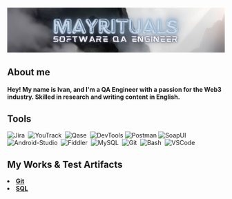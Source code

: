 ![Header](https://github.com/mayrituals/mayrituals/blob/main/assets/mayrituals%20banner.png)

## About me
#### Hey! My name is Ivan, and I'm a QA Engineer with a passion for the Web3 industry. Skilled in research and writing content in English.

## Tools 
<div>
<img src="https://cdn.jsdelivr.net/gh/devicons/devicon/icons/jira/jira-original.svg" title="Jira" alt="Jira" width="40" height="40"/>&nbsp
<img src="https://upload.wikimedia.org/wikipedia/commons/thumb/8/8d/YouTrack_Icon.svg/1024px-YouTrack_Icon.svg.png?20200803082248" title="YouTrack" alt="YouTrack" width="40" height="40"/>&nbsp
<img src="https://luna1.co/eb0187.png" title="Qase" alt="Qase" width="40" height="40"/>&nbsp
<img src="https://d33wubrfki0l68.cloudfront.net/38b5c953a4667366685d55db55d057c86db1fc54/a0fdc/static/acae6b24d940347661ca901ea07f47c1/chrome-dev-logo-icon.png" title="DevTools" alt="DevTools" width="40" height="40"/>
<img src="https://www.svgrepo.com/show/354202/postman-icon.svg" title="Postman" alt="Postman" width="40" height="40"/>
<img src="https://static0.smartbear.co/smartbearbrand/media/images/home/soapui-icon.svg" title="SoapUI" alt="SoapUI" width="40" height="40"/>&nbsp
<img src="https://cdn.jsdelivr.net/gh/devicons/devicon/icons/androidstudio/androidstudio-original.svg" title="Android-Studio" alt="Android-Studio" width="40" height="40"/>&nbsp
<img src="https://www.megaleechers.com/storage/Fiddler-Everywhere-Icon.png" title="Fiddler" alt="Fiddler" width="40" height="40"/>&nbsp
<img src="https://cdn.jsdelivr.net/gh/devicons/devicon/icons/mysql/mysql-original.svg" title="MySQL" alt="MySQL" width="40" height="40"/>&nbsp
<img src="https://cdn.jsdelivr.net/gh/devicons/devicon/icons/git/git-original.svg" title="Git" alt="Git" width="40" height="40"/>&nbsp
<img src="https://upload.wikimedia.org/wikipedia/commons/thumb/4/4b/Bash_Logo_Colored.svg/1024px-Bash_Logo_Colored.svg.png?20180723054350" title="Bash" alt="Bash" width="40" height="40"/>&nbsp
<img src="https://cdn.jsdelivr.net/gh/devicons/devicon/icons/vscode/vscode-original.svg" title="VSCode" alt="VSCode" width="40" height="40"/>&nbsp
</div>

## My Works & Test Artifacts
<div>
<li><b><a href="https://github.com/mayrituals/git"> Git </a></b>
<li><b><a href="https://github.com/mayrituals/SQL"> SQL </a></b>
